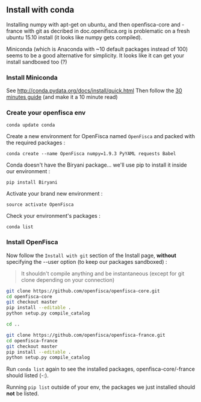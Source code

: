 ## Install with conda

Installing numpy with apt-get on ubuntu, and then openfisca-core and -france with git as decribed in doc.openifisca.org is problematic on a fresh ubuntu 15.10 install (it looks like numpy gets compiled).

Miniconda (which is Anaconda with ~10 default packages instead of 100) seems to be a good alternative for simplicity. It looks like it can get your install sandboxed too (?)

### Install Miniconda

See http://conda.pydata.org/docs/install/quick.html
Then follow the [30 minutes guide](http://conda.pydata.org/docs/test-drive.html) (and make it a 10 minute read)

### Create your openfisca env

```
conda update conda
```

Create a new environment for OpenFisca named `OpenFisca` and packed with the required packages :
```
conda create --name OpenFisca numpy=1.9.3 PyYAML requests Babel
```

Conda doesn't have the Biryani package... we'll use pip to install it inside our environment :

```
pip install Biryani
```

Activate your brand new environment :

```
source activate OpenFisca
```

Check your environment's packages :

```
conda list
```

### Install OpenFisca

Now follow the `Install with git` section of the Install page, **without** specifying the --user option (to keep our packages sandboxed) :

> It shouldn't compile anything and be instantaneous (except for git clone depending on your connection)

```bash
git clone https://github.com/openfisca/openfisca-core.git
cd openfisca-core
git checkout master
pip install --editable .
python setup.py compile_catalog

cd ..

git clone https://github.com/openfisca/openfisca-france.git
cd openfisca-france
git checkout master
pip install --editable .
python setup.py compile_catalog
```

Run `conda list` again to see the installed packages, openfisca-core/-france should listed (-:).

Running `pip list` outside of your env, the packages we just installed should **not** be listed.
